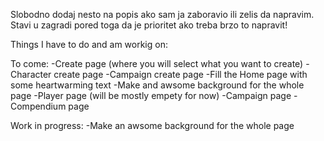 Slobodno dodaj nesto na popis ako sam ja zaboravio ili zelis da napravim. Stavi u zagradi pored toga da je prioritet ako treba brzo to napravit!

Things I have to do and am workig on:

To come:
    -Create page (where you will select what you want to create)
        -Character create page
        -Campaign create page
    -Fill the Home page with some heartwarming text
    -Make and awsome background for the whole page
    -Player page (will be mostly empety for now)
    -Campaign page
    -Compendium page

Work in progress:
    -Make an awsome background for the whole page